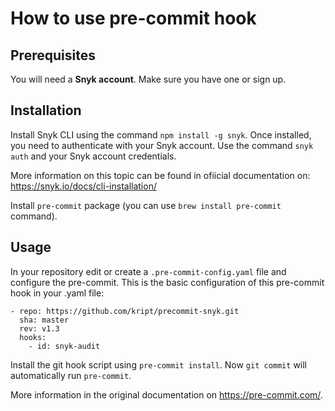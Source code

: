 # How to use pre-commit hook

## Prerequisites

You will need a **Snyk account**. Make sure you have one or sign up.

## Installation

Install Snyk CLI using the command `npm install -g snyk`. Once installed, you need to authenticate with your Snyk account. Use the command `snyk auth` and your Snyk account credentials.

More information on this topic can be found in ofiicial documentation on: https://snyk.io/docs/cli-installation/

Install `pre-commit` package (you can use `brew install pre-commit` command).

## Usage

In your repository edit or create a `.pre-commit-config.yaml` file and configure the pre-commit. This is the basic configuration of this pre-commit hook in your .yaml file:

```
- repo: https://github.com/kript/precommit-snyk.git
  sha: master
  rev: v1.3
  hooks:
    - id: snyk-audit
```

Install the git hook script using `pre-commit install`. Now `git commit` will automatically run `pre-commit`.

More information in the original documentation on https://pre-commit.com/.
